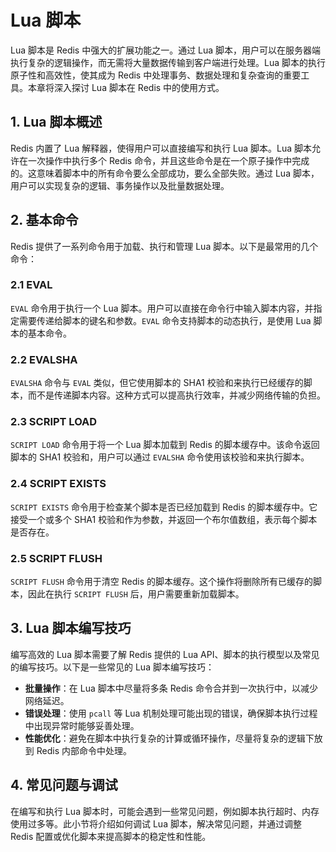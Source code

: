 # Lua 脚本

Lua 脚本是 Redis 中强大的扩展功能之一。通过 Lua 脚本，用户可以在服务器端执行复杂的逻辑操作，而无需将大量数据传输到客户端进行处理。Lua 脚本的执行原子性和高效性，使其成为 Redis 中处理事务、数据处理和复杂查询的重要工具。本章将深入探讨 Lua 脚本在 Redis 中的使用方式。

## 1. Lua 脚本概述

Redis 内置了 Lua 解释器，使得用户可以直接编写和执行 Lua 脚本。Lua 脚本允许在一次操作中执行多个 Redis 命令，并且这些命令是在一个原子操作中完成的。这意味着脚本中的所有命令要么全部成功，要么全部失败。通过 Lua 脚本，用户可以实现复杂的逻辑、事务操作以及批量数据处理。

## 2. 基本命令

Redis 提供了一系列命令用于加载、执行和管理 Lua 脚本。以下是最常用的几个命令：

### 2.1 EVAL

`EVAL` 命令用于执行一个 Lua 脚本。用户可以直接在命令行中输入脚本内容，并指定需要传递给脚本的键名和参数。`EVAL` 命令支持脚本的动态执行，是使用 Lua 脚本的基本命令。

### 2.2 EVALSHA

`EVALSHA` 命令与 `EVAL` 类似，但它使用脚本的 SHA1 校验和来执行已经缓存的脚本，而不是传递脚本内容。这种方式可以提高执行效率，并减少网络传输的负担。

### 2.3 SCRIPT LOAD

`SCRIPT LOAD` 命令用于将一个 Lua 脚本加载到 Redis 的脚本缓存中。该命令返回脚本的 SHA1 校验和，用户可以通过 `EVALSHA` 命令使用该校验和来执行脚本。

### 2.4 SCRIPT EXISTS

`SCRIPT EXISTS` 命令用于检查某个脚本是否已经加载到 Redis 的脚本缓存中。它接受一个或多个 SHA1 校验和作为参数，并返回一个布尔值数组，表示每个脚本是否存在。

### 2.5 SCRIPT FLUSH

`SCRIPT FLUSH` 命令用于清空 Redis 的脚本缓存。这个操作将删除所有已缓存的脚本，因此在执行 `SCRIPT FLUSH` 后，用户需要重新加载脚本。

## 3. Lua 脚本编写技巧

编写高效的 Lua 脚本需要了解 Redis 提供的 Lua API、脚本的执行模型以及常见的编写技巧。以下是一些常见的 Lua 脚本编写技巧：

- **批量操作**：在 Lua 脚本中尽量将多条 Redis 命令合并到一次执行中，以减少网络延迟。
- **错误处理**：使用 `pcall` 等 Lua 机制处理可能出现的错误，确保脚本执行过程中出现异常时能够妥善处理。
- **性能优化**：避免在脚本中执行复杂的计算或循环操作，尽量将复杂的逻辑下放到 Redis 内部命令中处理。

## 4. 常见问题与调试

在编写和执行 Lua 脚本时，可能会遇到一些常见问题，例如脚本执行超时、内存使用过多等。此小节将介绍如何调试 Lua 脚本，解决常见问题，并通过调整 Redis 配置或优化脚本来提高脚本的稳定性和性能。

